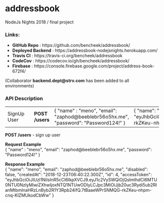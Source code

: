 # addressbook

NodeJs Nights 2018 / final project

<h3>Links:</h3>
<ul>
<li><b>GitHub Repo</b> : https://github.com/bencheek/addressbook/ </li> 
<li><b>Deployed Backend</b> : https://addressbook-nodejsnights.herokuapp.com/ </li>
<li><b>Travis CI</b> : https://travis-ci.org/bencheek/addressbook </li>
<li><b>CodeCov</b> : https://codecov.io/gh/bencheek/addressbook/ </li>
<li><b>Firebase</b> : https://console.firebase.google.com/project/address-book-672f4/ </li>
</ul>

<p>
(Collaborator <b>backend.dept@strv.com</b> has been added to all environments)
</p>

<h3>API Description</h3> 

<table>
  <tr>
    <td>
      SignUp User
    <td>
    <td>
      <b>POST /users</b>
    </td>
    <td>
      {
  "name" : "meno",
  "email": "zaphod@beeblebr56o5hx.me",
  "password": "Password124!"
}
    </td>
    <td>
      {
    "name": "meno",
    "email": "zaphod@beeblebr56o5hx.me",
    "disabled": false,
    "createdAt": "2018-12-23T06:40:22.300Z",
    "id": 4,
    "accessToken": "eyJhbGciOiJIUzI1NiIsInR5cCI6IkpXVCJ9.eyJ1c2VySWQiOjQsImlhdCI6MTU0NTU0NzIyMiwiZXhwIjoxNTQ1NTUwODIyLCJpc3MiOiJjb20uc3Rydi5ub2RlanMtbmlnaHRzLnByb2R1Y3Rpb24ifQ.7tBaaeWPrSNMQG-rkZKeu-nhpm-cnq-KlZMUkodCbWw"
}
    </td>  
  </tr>
</table
<p>
<b>POST /users</b> - sign up user
</p>
<p>
<b>Request Example</b><br/>
{
  "name" : "meno",
  "email": "zaphod@beeblebr56o5hx.me",
  "password": "Password124!"
}
</p>
<p>
<b>Response Example</b><br/>
{
    "name": "meno",
    "email": "zaphod@beeblebr56o5hx.me",
    "disabled": false,
    "createdAt": "2018-12-23T06:40:22.300Z",
    "id": 4,
    "accessToken": "eyJhbGciOiJIUzI1NiIsInR5cCI6IkpXVCJ9.eyJ1c2VySWQiOjQsImlhdCI6MTU0NTU0NzIyMiwiZXhwIjoxNTQ1NTUwODIyLCJpc3MiOiJjb20uc3Rydi5ub2RlanMtbmlnaHRzLnByb2R1Y3Rpb24ifQ.7tBaaeWPrSNMQG-rkZKeu-nhpm-cnq-KlZMUkodCbWw"
}
</p>
